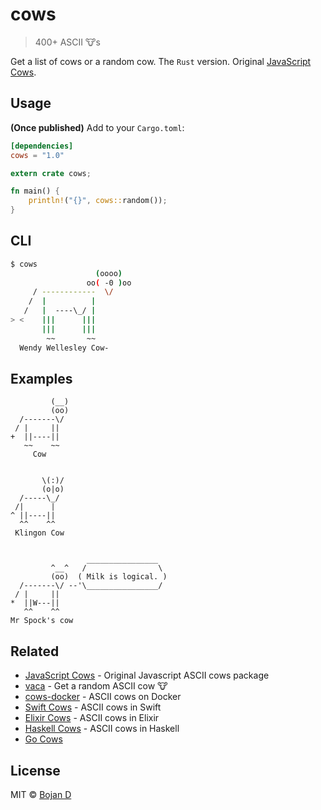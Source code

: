 # cows

> 400+ ASCII 🐮s

Get a list of cows or a random cow. The `Rust` version. Original [JavaScript Cows](https://github.com/sindresorhus/cows).

## Usage

**(Once published)** Add to your `Cargo.toml`:

```toml
[dependencies]
cows = "1.0"
```

```rust
extern crate cows;

fn main() {
    println!("{}", cows::random());
}
```

## CLI

```sh
$ cows
                   (oooo)
                 oo( -0 )oo
     / ------------  \/
    /  |          |
   /   |  ----\_/ |
> <    |||      |||
       |||      |||
        ~~       ~~
  Wendy Wellesley Cow-
```

## Examples

```
         (__)
         (oo)
  /-------\/
 / |     ||
+  ||----||
   ~~    ~~
     Cow


       \(:)/
       (o|o)
  /-----\_/
 /|      |
^ ||----||
  ^^    ^^
 Klingon Cow


                 ________________
         ^__^   /                \
         (oo)  ( Milk is logical. )
  /-------\/ --'\________________/
 / |     ||
*  ||W---||
   ^^    ^^
Mr Spock's cow
```


## Related

- [JavaScript Cows](https://github.com/sindresorhus/cows) - Original Javascript ASCII cows package
- [vaca](https://github.com/sindresorhus/vaca) - Get a random ASCII cow 🐮
- [cows-docker](https://github.com/alexellis/cows-docker) - ASCII cows on Docker
- [Swift Cows](https://github.com/NozeIO/Noze.io/tree/develop/Sources/cows) - ASCII cows in Swift
- [Elixir Cows](https://github.com/sotojuan/excows) - ASCII cows in Elixir
- [Haskell Cows](https://github.com/passy/cows-hs) - ASCII cows in Haskell
- [Go Cows](https://github.com/bojand/cows)

## License

MIT © [Bojan D](http://github.com/bojand)
